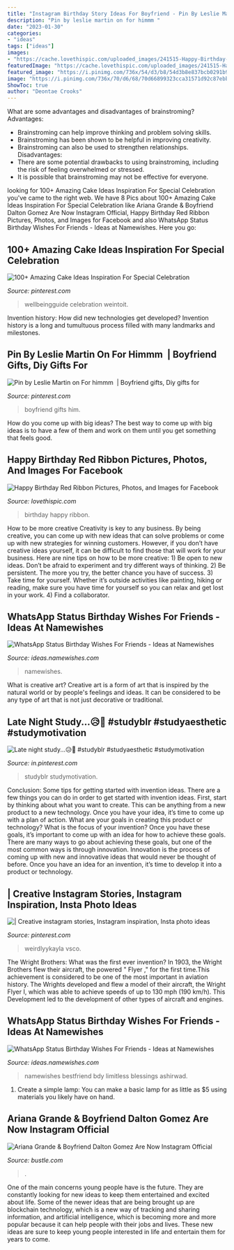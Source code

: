 ```yaml
---
title: "Instagram Birthday Story Ideas For Boyfriend - Pin By Leslie Martin On For Himmm ️"
description: "Pin by leslie martin on for himmm ️"
date: "2023-01-30"
categories:
- "ideas"
tags: ["ideas"]
images:
- "https://cache.lovethispic.com/uploaded_images/241515-Happy-Birthday-Red-Ribbon.jpg"
featuredImage: "https://cache.lovethispic.com/uploaded_images/241515-Happy-Birthday-Red-Ribbon.jpg"
featured_image: "https://i.pinimg.com/736x/54/d3/b8/54d3b8e837bcb0291b9948206dae8c51.jpg"
image: "https://i.pinimg.com/736x/70/d6/68/70d66899323cca31571d92c87ebb6553.jpg"
ShowToc: true
author: "Deontae Crooks"
---
```



What are some advantages and disadvantages of brainstroming?
Advantages: 
- Brainstroming can help improve thinking and problem solving skills. 
- Brainstroming has been shown to be helpful in improving creativity. 
- Brainstroming can also be used to strengthen relationships.
Disadvantages: 
- There are some potential drawbacks to using brainstroming, including the risk of feeling overwhelmed or stressed. 
- It is possible that brainstroming may not be effective for everyone.

	

		
looking for 100+ Amazing Cake Ideas Inspiration For Special Celebration you've came to the right web. We have 8 Pics about 100+ Amazing Cake Ideas Inspiration For Special Celebration like Ariana Grande &amp; Boyfriend Dalton Gomez Are Now Instagram Official, Happy Birthday Red Ribbon Pictures, Photos, and Images for Facebook and also WhatsApp Status Birthday Wishes For Friends - Ideas at Namewishes. Here you go:
		
    
## 100+ Amazing Cake Ideas Inspiration For Special Celebration

<img loading=lazy src="https://i.pinimg.com/736x/54/d3/b8/54d3b8e837bcb0291b9948206dae8c51.jpg" onerror="this.onerror=null;this.src='https://tse4.mm.bing.net/th?id=OIP.UHNCYXRVh-eUIIHZlNJWEQHaLZ&amp;pid=15.1';" alt="100+ Amazing Cake Ideas Inspiration For Special Celebration">

_Source: pinterest.com_

>wellbeingguide celebration weintoit. 

	

Invention history: How did new technologies get developed?
Invention history is a long and tumultuous process filled with many landmarks and milestones.

    
## Pin By Leslie Martin On For Himmm ️ | Boyfriend Gifts, Diy Gifts For

<img loading=lazy src="https://i.pinimg.com/736x/70/d6/68/70d66899323cca31571d92c87ebb6553.jpg" onerror="this.onerror=null;this.src='https://tse3.mm.bing.net/th?id=OIP.jy2f4jRM7cMM2oF2Sq5HhwHaJ3&amp;pid=15.1';" alt="Pin by Leslie Martin on For himmm ️ | Boyfriend gifts, Diy gifts for">

_Source: pinterest.com_

>boyfriend gifts him. 

	

How do you come up with big ideas?
The best way to come up with big ideas is to have a few of them and work on them until you get something that feels good.

    
## Happy Birthday Red Ribbon Pictures, Photos, And Images For Facebook

<img loading=lazy src="https://cache.lovethispic.com/uploaded_images/241515-Happy-Birthday-Red-Ribbon.jpg" onerror="this.onerror=null;this.src='https://tse4.mm.bing.net/th?id=OIP.DFPWsaagGgZJFOKV0PfwOgHaLn&amp;pid=15.1';" alt="Happy Birthday Red Ribbon Pictures, Photos, and Images for Facebook">

_Source: lovethispic.com_

>birthday happy ribbon. 

	

How to be more creative
Creativity is key to any business. By being creative, you can come up with new ideas that can solve problems or come up with new strategies for winning customers. However, if you don’t have creative ideas yourself, it can be difficult to find those that will work for your business. Here are nine tips on how to be more creative: 1) Be open to new ideas. Don’t be afraid to experiment and try different ways of thinking. 2) Be persistent. The more you try, the better chance you have of success. 3) Take time for yourself. Whether it’s outside activities like painting, hiking or reading, make sure you have time for yourself so you can relax and get lost in your work. 4) Find a collaborator.

    
## WhatsApp Status Birthday Wishes For Friends - Ideas At Namewishes

<img loading=lazy src="https://ideas.namewishes.com/wp-content/uploads/2020/12/521b0dec1a72bc38ea0c9d21e80e40d7.jpg" onerror="this.onerror=null;this.src='https://tse4.mm.bing.net/th?id=OIP._A94AF6s8eU4lfuaD4-jGwAAAA&amp;pid=15.1';" alt="WhatsApp Status Birthday Wishes For Friends - Ideas at Namewishes">

_Source: ideas.namewishes.com_

>namewishes. 

	

What is creative art?
Creative art is a form of art that is inspired by the natural world or by people's feelings and ideas. It can be considered to be any type of art that is not just decorative or traditional.

    
## Late Night Study...😥💪 #studyblr #studyaesthetic #studymotivation

<img loading=lazy src="https://i.pinimg.com/736x/8d/f6/26/8df62637fa66f5e84547eea7a83b15d6.jpg" onerror="this.onerror=null;this.src='https://tse3.mm.bing.net/th?id=OIP.lhXvH0vM3XjQBRUZLP7BigHaJ3&amp;pid=15.1';" alt="Late night study...😥💪 #studyblr #studyaesthetic #studymotivation">

_Source: in.pinterest.com_

>studyblr studymotivation. 

	

Conclusion: Some tips for getting started with invention ideas.
There are a few things you can do in order to get started with invention ideas. First, start by thinking about what you want to create. This can be anything from a new product to a new technology. Once you have your idea, it’s time to come up with a plan of action. What are your goals in creating this product or technology? What is the focus of your invention? Once you have these goals, it’s important to come up with an idea for how to achieve these goals. There are many ways to go about achieving these goals, but one of the most common ways is through innovation. Innovation is the process of coming up with new and innovative ideas that would never be thought of before. Once you have an idea for an invention, it’s time to develop it into a product or technology.

    
## | Creative Instagram Stories, Instagram Inspiration, Insta Photo Ideas

<img loading=lazy src="https://i.pinimg.com/736x/a4/d1/03/a4d1031d978dbba8546cd0a11484b4c6.jpg" onerror="this.onerror=null;this.src='https://tse2.mm.bing.net/th?id=OIP.2S2qZbq7c9og-uecxgAk5QHaNK&amp;pid=15.1';" alt="| Creative instagram stories, Instagram inspiration, Insta photo ideas">

_Source: pinterest.com_

>weirdlyykayla vsco. 

	

The Wright Brothers: What was the first ever invention?
In 1903, the Wright Brothers flew their aircraft, the powered " Flyer ," for the first time.This achievement is considered to be one of the most important in aviation history. The Wrights developed and flew a model of their aircraft, the Wright Flyer I, which was able to achieve speeds of up to 130 mph (190 km/h). This Development led to the development of other types of aircraft and engines.

    
## WhatsApp Status Birthday Wishes For Friends - Ideas At Namewishes

<img loading=lazy src="https://ideas.namewishes.com/wp-content/uploads/2020/12/6f55a8b078b1d3e67439a673d248f7a9-473x1024.jpg" onerror="this.onerror=null;this.src='https://tse3.mm.bing.net/th?id=OIP.pxOIgrlhcxFvCtnWNdtQBgAAAA&amp;pid=15.1';" alt="WhatsApp Status Birthday Wishes For Friends - Ideas at Namewishes">

_Source: ideas.namewishes.com_

>namewishes bestfriend bdy limitless blessings ashirwad. 

	

1. Create a simple lamp: You can make a basic lamp for as little as $5 using materials you likely have on hand.

    
## Ariana Grande &amp; Boyfriend Dalton Gomez Are Now Instagram Official

<img loading=lazy src="https://imgix.bustle.com/uploads/image/2020/6/26/2d7fc3b6-da9c-4c46-926b-6c8b357db7ac-a22a45a2-7378-4eb3-942d-b57ee1a7831c-getty-1202219082.jpg?w=1200&amp;h=630&amp;q=70&amp;fit=crop&amp;crop=faces&amp;fm=jpg" onerror="this.onerror=null;this.src='https://tse1.mm.bing.net/th?id=OIP.mLNmZPVc7rCpdnbZYdfIugHaD4&amp;pid=15.1';" alt="Ariana Grande &amp; Boyfriend Dalton Gomez Are Now Instagram Official">

_Source: bustle.com_

>. 

	

One of the main concerns young people have is the future. They are constantly looking for new ideas to keep them entertained and excited about life. Some of the newer ideas that are being brought up are blockchain technology, which is a new way of tracking and sharing information, and artificial intelligence, which is becoming more and more popular because it can help people with their jobs and lives. These new ideas are sure to keep young people interested in life and entertain them for years to come.

